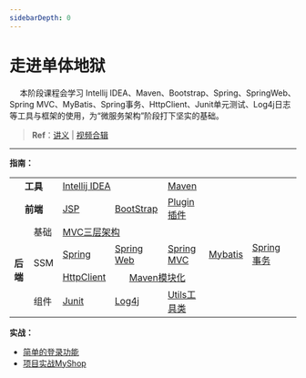 ```yaml
---
sidebarDepth: 0
---
```

# 走进单体地狱

​	　本阶段课程会学习 Intellij IDEA、Maven、Bootstrap、Spring、SpringWeb、Spring MVC、MyBatis、Spring事务、HttpClient、Junit单元测试、Log4j日志 等工具与框架的使用，为“微服务架构”阶段打下坚实的基础。

> **Ref**：[讲义](https://www.funtl.com/zh/guide/%E8%B5%B0%E5%90%91%E5%8D%95%E4%BD%93%E5%9C%B0%E7%8B%B1.html) | [视频合辑](https://www.bilibili.com/video/av29299488) 



<hr>

**指南：**

<table>
    <tr>
        <td colspan="2" align="center"><b>工具</b></td> 
        <td colspan="2" ><a href="./idea.html" target="_blank">Intellij IDEA</a></td> 
        <td><a href="./maven.html" target="_blank">Maven</a></td>
        <td></td> 
        <td></td> 
   </tr>
   <tr>
        <td colspan="2" align="center"><b>前端</b></td> 
        <td><a href="./jsp.html" target="_blank">JSP</a></td>
        <td><a href="./bootstrap.html" target="_blank">BootStrap</a></td>
        <td><a href="./plugin.html" target="_blank">Plugin插件</a></td>
        <td></td> 
        <td></td> 
   </tr>
    <tr>
        <td rowspan="4"><b>后端</b></td>    
        <td>基础</td>
        <td colspan="2"><a href="./mvc.html" target="_blank">MVC三层架构</a></td> 
	<td></td> 
        <td></td> 
        <td></td> 
    </tr>
    <tr>
    	<td rowspan="2">SSM</td>
    	<td><a href="./spring.html" target="_blank">Spring</a></td>
        <td><a href="./springweb.html" target="_blank">Spring Web</a></td>  
        <td><a href="./springmvc.html" target="_blank">Spring MVC</a></td>  
        <td><a href="./mybatis.html" target="_blank">Mybatis</a></td> 
        <td><a href="./springtransaction.html" target="_blank">Spring事务</a></td>
    </tr>
    <tr>
        <td ><a href="" target="_blank">HttpClient</a></td> 
        <td colspan="2" align="center"><a href="" target="_blank">Maven模块化</a></td> 
        <td></td> 
        <td></td> 
    </tr>
    <tr>
    	<td>组件</td>
        <td><a href="./junit.html" target="_blank">Junit</a></td>
        <td><a href="./log4j.html" target="_blank">Log4j</a></td>  
        <td><a href="./utils.html" target="_blank">Utils工具类</a></td>  
        <td></td> 
        <td></td>
        <td></td> 
    </tr>
</table>



**实战：**

- <a href="../myshop/myshop-login.html" target="_blank">简单的登录功能</a>
- <a href="../myshop/myshop-ssm.html" target="_blank">项目实战MyShop</a>

